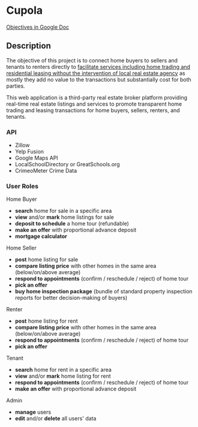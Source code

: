 #  Cupola

[Objectives in Google Doc](https://docs.google.com/document/d/1xnUKw2niSWqDqxQmwM2skHvlqD3SRDRYzhVD4Wq67i0/edit)

## Description

The objective of this project is to connect home buyers to sellers and tenants to renters directly to <u>facilitate services including home trading and residential leasing without the intervention of local real estate agency</u> as mostly they add no value to the transactions but substantially cost for both parties. 

This web application is a third-party real estate broker platform providing real-time real estate listings and services to promote transparent home trading and leasing transactions for home buyers, sellers, renters, and tenants.

### API

+ Zillow
+ Yelp Fusion
+ Google Maps API
+ LocalSchoolDirectory or GreatSchools.org
+ CrimeoMeter Crime Data


### User Roles

Home Buyer

- **search** home for sale in a specific area
- **view** and/or **mark** home listings for sale
- **deposit to schedule** a home tour (refundable)
- **make an offer** with proportional advance deposit
- **mortgage calculator**

Home Seller

- **post** home listing for sale
- **compare listing price** with other homes in the same area (below/on/above average)
- **respond to appointments** (confirm / reschedule / reject) of home tour
- **pick an offer**
- **buy home inspection package** (bundle of standard property inspection reports for better decision-making of buyers)

Renter

+ **post** home listing for rent
+ **compare listing price** with other homes in the same area (below/on/above average)
+ **respond to appointments** (confirm / reschedule / reject) of home tour
+ **pick an offer** 

Tenant

+ **search** home for rent in a specific area
+ **view** and/or **mark** home listing for rent
+ **respond to appointments** (confirm / reschedule / reject) of home tour
+ **make an offer** with proportional advance deposit

Admin

+ **manage** users
+ **edit** and/or **delete** all users' data
